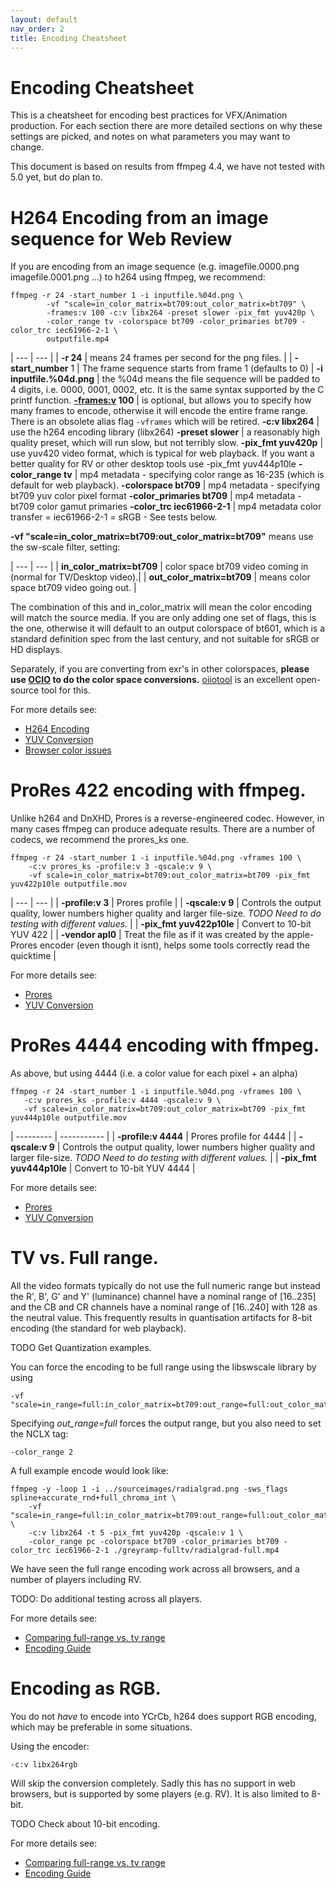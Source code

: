 ```yaml
---
layout: default
nav_order: 2
title: Encoding Cheatsheet
---
```


# Encoding Cheatsheet

This is a cheatsheet for encoding best practices for VFX/Animation production. For each section there are more detailed sections on why these settings are picked, and notes on what parameters you may want to change.

This document is based on results from ffmpeg 4.4, we have not tested with 5.0 yet, but do plan to.

# H264 Encoding from an image sequence for Web Review

If you are encoding from an image sequence (e.g. imagefile.0000.png imagefile.0001.png ...) to h264 using ffmpeg, we recommend:

<!---
name: test_quickstart
sources: 
- sourceimages/chip-chart-1080-noicc.png.yml
-->
```console
ffmpeg -r 24 -start_number 1 -i inputfile.%04d.png \
        -vf "scale=in_color_matrix=bt709:out_color_matrix=bt709" \
        -frames:v 100 -c:v libx264 -preset slower -pix_fmt yuv420p \
        -color_range tv -colorspace bt709 -color_primaries bt709 -color_trc iec61966-2-1 \
        outputfile.mp4
```

| --- | --- |
| **-r 24**     | means 24 frames per second for the png files. |
| **-start_number** 1 | The frame sequence starts from frame 1 (defaults to 0) |
**-i inputfile.%04d.png** | the %04d means the file sequence will be padded to 4 digits, i.e. 0000, 0001, 0002, etc. It is the same syntax supported by the C printf function.
**[-frames:v](https://ffmpeg.org/ffmpeg.html#toc-Video-Options) 100** | is optional, but allows you to specify how many frames to encode, otherwise it will encode the entire frame range. There is an obsolete alias flag `-vframes` which will be retired.
**-c:v libx264** | use the h264 encoding library (libx264)
**-preset slower** | a reasonably high quality preset, which will run slow, but not terribly slow.
**-pix_fmt yuv420p** | use yuv420 video format, which is typical for web playback. If you want a better quality for RV or other desktop tools use -pix_fmt yuv444p10le
**-color_range tv** | mp4 metadata - specifying color range as 16-235 (which is default for web playback).
**-colorspace bt709** | mp4 metadata - specifying bt709 yuv color pixel format
**-color_primaries bt709** | mp4 metadata - bt709 color gamut primaries
**-color_trc iec61966-2-1** | mp4 metadata color transfer = iec61966-2-1 = sRGB - See tests below.

**-vf "scale=in_color_matrix=bt709:out_color_matrix=bt709"** means use the sw-scale filter, setting:

| --- | --- |
| **in_color_matrix=bt709** | color space bt709 video coming in (normal for TV/Desktop video).|
| **out_color_matrix=bt709** | means color space bt709 video going out.  |

The combination of this and in_color_matrix will mean the color encoding will match the source media. If you are only adding one set of flags, this is the one, otherwise it will default to an output colorspace of bt601, which is a standard definition spec from the last century, and not suitable for sRGB or HD displays.

Separately, if you are converting from exr's in other colorspaces, **please use [OCIO](https://opencolorio.org/) to do the color space conversions.** [oiiotool](https://openimageio.readthedocs.io/en/latest/oiiotool.html) is an excellent open-source tool for this.

For more details see:
   * [H264 Encoding](Encoding.md#h264)
   * [YUV Conversion](ColorPreservation.md#yuv)
   * [Browser color issues](ColorPreservation.md#nclc)


# ProRes 422 encoding with ffmpeg.

Unlike h264 and DnXHD, Prores is a reverse-engineered codec. However, in many cases ffmpeg can produce adequate results. There are a number of codecs, we recommend the prores_ks one.

<!---
name: test_proresquickstart
sources: 
- sourceimages/chip-chart-1080-noicc.png.yml
-->
```console
ffmpeg -r 24 -start_number 1 -i inputfile.%04d.png -vframes 100 \
    -c:v prores_ks -profile:v 3 -qscale:v 9 \
    -vf scale=in_color_matrix=bt709:out_color_matrix=bt709 -pix_fmt yuv422p10le outputfile.mov
```

| --- | --- |
| **-profile:v 3** | Prores profile |
| **-qscale:v 9** | Controls the output quality, lower numbers higher quality and larger file-size. *TODO Need to do testing with different values.* |
| **-pix_fmt yuv422p10le** | Convert to 10-bit YUV 422 |
| **-vendor apl0** | Treat the file as if it was created by the apple-Prores encoder (even though it isnt), helps some tools correctly read the quicktime |

For more details see:
   * [Prores](Encoding.md#prores)
   * [YUV Conversion](ColorPreservation.md#yuv)

# ProRes 4444 encoding with ffmpeg.

As above, but using 4444 (i.e. a color value for each pixel + an alpha)

<!---
name: test_prores444
sources: 
- sourceimages/chip-chart-1080-noicc.png.yml
-->
```console
ffmpeg -r 24 -start_number 1 -i inputfile.%04d.png -vframes 100 \
   -c:v prores_ks -profile:v 4444 -qscale:v 9 \
   -vf scale=in_color_matrix=bt709:out_color_matrix=bt709 -pix_fmt yuv444p10le outputfile.mov
```

| ---------           | ----------- |
| **-profile:v 4444** | Prores profile for 4444 |
| **-qscale:v 9**     | Controls the output quality, lower numbers higher quality and larger file-size. *TODO Need to do testing with different values.*  |
| **-pix_fmt yuv444p10le** | Convert to 10-bit YUV 4444 |

For more details see:
   * [Prores](Encoding.md#prores)
   * [YUV Conversion](ColorPreservation.md#yuv)

# TV vs. Full range. <a name="tvfull"></a>
All the video formats typically do not use the full numeric range but instead the R', B', G' and Y' (luminance) channel have a nominal range of [16..235]  and the CB and CR channels have a nominal range of [16..240] with 128 as the neutral value. This frequently results in quantisation artifacts for 8-bit encoding (the standard for web playback).

TODO Get Quantization examples.

You can force the encoding to be full range using the libswscale library by using
```
-vf "scale=in_range=full:in_color_matrix=bt709:out_range=full:out_color_matrix=bt709"
```
Specifying *out_range=full* forces the output range, but you also need to set the NCLX tag:
```
-color_range 2
```
A full example encode would look like:

<!---
name: test_fullrange
sources: 
- sourceimages/radialgrad.png.yml
-->
```console
ffmpeg -y -loop 1 -i ../sourceimages/radialgrad.png -sws_flags spline+accurate_rnd+full_chroma_int \
    -vf "scale=in_range=full:in_color_matrix=bt709:out_range=full:out_color_matrix=bt709" \
    -c:v libx264 -t 5 -pix_fmt yuv420p -qscale:v 1 \
    -color_range pc -colorspace bt709 -color_primaries bt709 -color_trc iec61966-2-1 ./greyramp-fulltv/radialgrad-full.mp4
```
We have seen the full range encoding work across all browsers, and a number of players including RV.

TODO: Do additional testing across all players.

For more details see:
   * [Comparing full-range vs. tv range](https://richardssam.github.io/ffmpeg-tests/tests/greyramp-fulltv/compare.html)
   * [Encoding Guide](Encoding.html#range)


# Encoding as RGB. <a name="rgbencode"></a>
You do not *have* to encode into YCrCb, h264 does support RGB encoding, which may be preferable in some situations.

Using the encoder:
```
-c:v libx264rgb
```
Will skip the conversion completely. Sadly this has no support in web browsers, but is supported by some players (e.g. RV). It is also limited to 8-bit.

TODO Check about 10-bit encoding.

For more details see:
   * [Comparing full-range vs. tv range](https://richardssam.github.io/ffmpeg-tests/tests/greyramp-fulltv/compare.html)
   * [Encoding Guide](Encoding.html#range)
